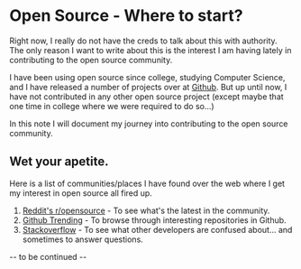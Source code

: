 # Open Source - Where to start?

Right now, I really do not have the creds to talk about this with authority. The only reason I want to write about this is the interest I am having lately in contributing to the open source community. 

I have been using open source since college, studying Computer Science, and I have released a number of projects over at [Github](http://github.com/ayoayco). But up until now, I have not contributed in any other open source project (except maybe that one time in college where we were required to do so...)

In this note I will document my journey into contributing to the open source community.


## Wet your apetite.

Here is a list of communities/places I have found over the web where I get my interest in open source all fired up.

1. [Reddit's r/opensource](https://www.reddit.com/r/opensource/) - To see what's the latest in the community.
2. [Github Trending](https://play.google.com/store/apps/details?id=com.rubik.github) - To browse through interesting repositories in Github.
3. [Stackoverflow](https://stackoverflow.com) - To see what other developers are confused about... and sometimes to answer questions.

-- to be continued --
